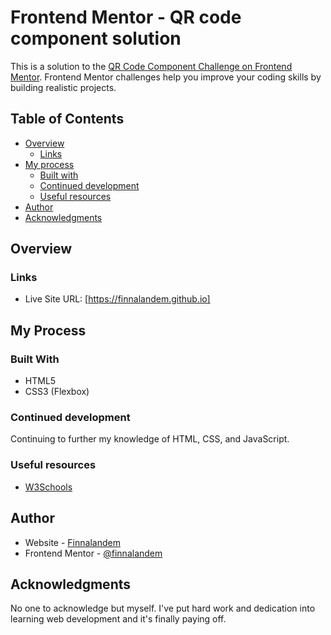 # Frontend Mentor - QR code component solution

This is a solution to the [QR Code Component Challenge on Frontend Mentor](https://www.frontendmentor.io/challenges/qr-code-component-iux_sIO_H). Frontend Mentor challenges help you improve your coding skills by building realistic projects.

## Table of Contents

- [Overview](#overview)
  - [Links](#links)
- [My process](#my-process)
  - [Built with](#built-with)
  - [Continued development](#continued-development)
  - [Useful resources](#useful-resources)
- [Author](#author)
- [Acknowledgments](#acknowledgments)

## Overview

### Links

- Live Site URL: [https://finnalandem.github.io]

## My Process

### Built With

- HTML5
- CSS3 (Flexbox)

### Continued development

Continuing to further my knowledge of HTML, CSS, and JavaScript.

### Useful resources

- [W3Schools](https://www.w3schools.com)

## Author

- Website - [Finnalandem](https://www.finnalandem.com)
- Frontend Mentor - [@finnalandem](https://www.frontendmentor.io/profile/finnalandem)

## Acknowledgments

No one to acknowledge but myself. I've put hard work and dedication into learning web development and it's finally paying off.
